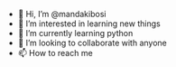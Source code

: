 - 👋 Hi, I’m @mandakibosi
- 👀 I’m interested in learning new things
- 🌱 I’m currently learning python
- 💞️ I’m looking to collaborate with anyone
- 📫 How to reach me 

<!---
mandakibosi/mandakibosi is a ✨ special ✨ repository because its `README.md` (this file) appears on your GitHub profile.
You can click the Preview link to take a look at your changes.
--->
